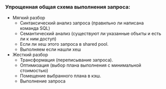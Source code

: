 ### Упрощенная общая схема выполнения запроса:
  - Мягкий разбор
    - Синтаксический анализ запроса (правильно ли написана команда SQL)
    - Семантический анализ (существуют ли указанные объкты и есть ли к ним доступ)
    - Если ли хеш этого запроса в shared pool.
    - Выполняем если нашли хеш
  - Жесткий разбор
    - Трансформация (переписывание запроса).
    - Оптимизация (выбор плана выполнения с минимальной стоимостью)
    - Помещение выбранного плана в кэш.
    - Выполнение запроса